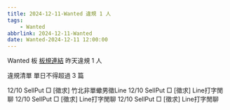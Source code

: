 ```yaml
---
title: 2024-12-11-Wanted 違規 1 人
tags:
    - Wanted
abbrlink: 2024-12-11-Wanted
date: Wanted-2024-12-11 12:00:00
---
```

Wanted 板 [板規連結](https://www.ptt.cc/bbs/Wanted/M.1608829773.A.D3B.html)
昨天違規 1 人
<!-- more -->

違規清單
單日不得超過 3 篇

12/10 SellPut □ [徵求] 竹北非單蠍男徵Line
12/10 SellPut □ [徵求] Line打字閒聊
12/10 SellPut □ [徵求] Line打字閒聊
12/10 SellPut □ [徵求] Line打字閒聊